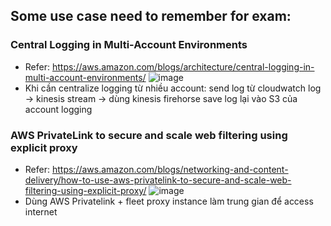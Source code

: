 ## Some use case need to remember for exam:

### Central Logging in Multi-Account Environments
 - Refer: https://aws.amazon.com/blogs/architecture/central-logging-in-multi-account-environments/
 ![image](https://d2908q01vomqb2.cloudfront.net/fc074d501302eb2b93e2554793fcaf50b3bf7291/2018/02/13/log-destination-1-1024x629.png)
 - Khi cần centralize logging từ nhiều account: send log từ cloudwatch log -> kinesis stream -> dùng kinesis firehorse save log lại vào S3 của account logging


### AWS PrivateLink to secure and scale web filtering using explicit proxy
 - Refer: https://aws.amazon.com/blogs/networking-and-content-delivery/how-to-use-aws-privatelink-to-secure-and-scale-web-filtering-using-explicit-proxy/
 ![image](https://d2908q01vomqb2.cloudfront.net/5b384ce32d8cdef02bc3a139d4cac0a22bb029e8/2018/07/26/rsz_privatelink-blog-diagram.jpg)
 - Dùng AWS Privatelink + fleet proxy instance làm trung gian để access internet
